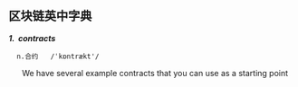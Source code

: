 区块链英中字典
-------------------------------
***1.  contracts***

      n.合约   /ˈkɒntrækt'/

       We have several example contracts that you can use as a starting point


